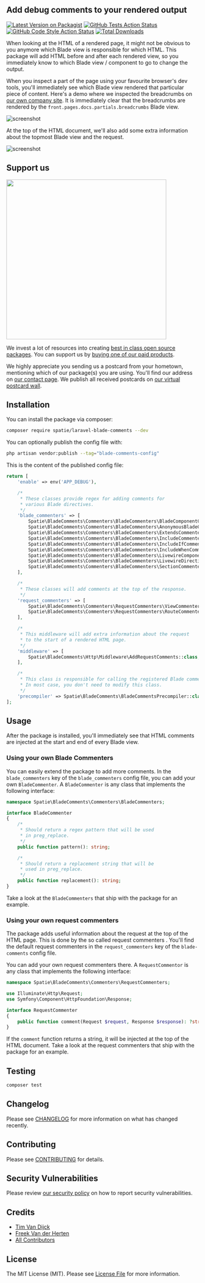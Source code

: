 ## Add debug comments to your rendered output

[![Latest Version on Packagist](https://img.shields.io/packagist/v/spatie/laravel-blade-comments.svg?style=flat-square)](https://packagist.org/packages/spatie/laravel-blade-comments)
[![GitHub Tests Action Status](https://img.shields.io/github/actions/workflow/status/spatie/laravel-blade-comments/run-tests.yml?branch=main&label=tests&style=flat-square)](https://github.com/spatie/laravel-blade-comments/actions?query=workflow%3Arun-tests+branch%3Amain)
[![GitHub Code Style Action Status](https://img.shields.io/github/actions/workflow/status/spatie/laravel-blade-comments/fix-php-code-style-issues.yml?branch=main&label=code%20style&style=flat-square)](https://github.com/spatie/laravel-blade-comments/actions?query=workflow%3A"Fix+PHP+code+style+issues"+branch%3Amain)
[![Total Downloads](https://img.shields.io/packagist/dt/spatie/laravel-blade-comments.svg?style=flat-square)](https://packagist.org/packages/spatie/laravel-blade-comments)

When looking at the HTML of a rendered page, it might not be obvious to you anymore which Blade view is responsible for which HTML. This package will add HTML before and after each rendered view, so you immediately know to which Blade view / component to go to change the output.

When you inspect a part of the page using your favourite browser's dev tools, you'll immediately see which Blade view rendered that particular piece of content. Here's a demo where we inspected the breadcrumbs on [our own company site](https://spatie.be). It is immediately clear that the breadcrumbs are rendered by the `front.pages.docs.partials.breadcrumbs` Blade view.

![screenshot](https://github.com/spatie/laravel-blade-comments/blob/main/docs/breadcrumbs.jpg)

At the top of the HTML document, we'll also add some extra information about the topmost Blade view and the request.

![screenshot](https://github.com/spatie/laravel-blade-comments/blob/main/docs/page.jpg)

## Support us

[<img src="https://github-ads.s3.eu-central-1.amazonaws.com/laravel-blade-comments.jpg?t=1" width="419px" />](https://spatie.be/github-ad-click/laravel-blade-comments)

We invest a lot of resources into creating [best in class open source packages](https://spatie.be/open-source). You can support us by [buying one of our paid products](https://spatie.be/open-source/support-us).

We highly appreciate you sending us a postcard from your hometown, mentioning which of our package(s) you are using. You'll find our address on [our contact page](https://spatie.be/about-us). We publish all received postcards on [our virtual postcard wall](https://spatie.be/open-source/postcards).

## Installation

You can install the package via composer:

```bash
composer require spatie/laravel-blade-comments --dev
```

You can optionally publish the config file with:

```bash
php artisan vendor:publish --tag="blade-comments-config"
```

This is the content of the published config file:

```php
return [
    'enable' => env('APP_DEBUG'),

    /*
     * These classes provide regex for adding comments for
     * various Blade directives.
     */
    'blade_commenters' => [
        Spatie\BladeComments\Commenters\BladeCommenters\BladeComponentCommenter::class,
        Spatie\BladeComments\Commenters\BladeCommenters\AnonymousBladeComponentCommenter::class,
        Spatie\BladeComments\Commenters\BladeCommenters\ExtendsCommenter::class,
        Spatie\BladeComments\Commenters\BladeCommenters\IncludeCommenter::class,
        Spatie\BladeComments\Commenters\BladeCommenters\IncludeIfCommenter::class,
        Spatie\BladeComments\Commenters\BladeCommenters\IncludeWhenCommenter::class,
        Spatie\BladeComments\Commenters\BladeCommenters\LivewireComponentCommenter::class,
        Spatie\BladeComments\Commenters\BladeCommenters\LivewireDirectiveCommenter::class,
        Spatie\BladeComments\Commenters\BladeCommenters\SectionCommenter::class,
    ],

    /*
     * These classes will add comments at the top of the response.
     */
    'request_commenters' => [
        Spatie\BladeComments\Commenters\RequestCommenters\ViewCommenter::class,
        Spatie\BladeComments\Commenters\RequestCommenters\RouteCommenter::class,
    ],

    /*
     * This middleware will add extra information about the request
     * to the start of a rendered HTML page.
     */
    'middleware' => [
        Spatie\BladeComments\Http\Middleware\AddRequestComments::class,
    ],

    /*
     * This class is responsible for calling the registered Blade commenters.
     * In most case, you don't need to modify this class.
     */
    'precompiler' => Spatie\BladeComments\BladeCommentsPrecompiler::class,
];
```

## Usage

After the package is installed, you'll immediately see that HTML comments are injected at the start and end of every Blade view.

### Using your own Blade Commenters

You can easily extend the package to add more comments. In the `blade_commenters` key of the `blade_commenters` config file, you can add your own `BladeCommenter`. A `BladeCommenter` is any class that implements the following interface:

```php
namespace Spatie\BladeComments\Commenters\BladeCommenters;

interface BladeCommenter
{
    /*
     * Should return a regex pattern that will be used
     * in preg_replace. 
     */
    public function pattern(): string;

    /*
     * Should return a replacement string that will be
     * used in preg_replace.
     */
    public function replacement(): string;
}
```

Take a look at the `BladeCommenters` that ship with the package for an example.

### Using your own request commenters

The package adds useful information about the request at the top of the HTML page. This is done by the so called request commenters . You'll find the default request commenters in the `request_commenters` key of the `blade-comments` config file. 

You can add your own request commenters there. A `RequestCommentor` is any class that implements the following interface:

```php
namespace Spatie\BladeComments\Commenters\RequestCommenters;

use Illuminate\Http\Request;
use Symfony\Component\HttpFoundation\Response;

interface RequestCommenter
{
    public function comment(Request $request, Response $response): ?string;
}
```

If the `comment` function returns a string, it will be injected at the top of the HTML document. Take a look at the request commenters that ship with the package for an example.

## Testing

```bash
composer test
```

## Changelog

Please see [CHANGELOG](CHANGELOG.md) for more information on what has changed recently.

## Contributing

Please see [CONTRIBUTING](CONTRIBUTING.md) for details.

## Security Vulnerabilities

Please review [our security policy](../../security/policy) on how to report security vulnerabilities.

## Credits

- [Tim Van Dijck](https://github.com/timvandijck)
- [Freek Van der Herten](https://github.com/freekmurze)
- [All Contributors](../../contributors)

## License

The MIT License (MIT). Please see [License File](LICENSE.md) for more information.
